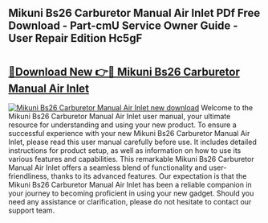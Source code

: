 ## Mikuni Bs26 Carburetor Manual Air Inlet PDf Free Download - Part-cmU Service Owner Guide - User Repair Edition Hc5gF

# <h2><a href="http://bc88273.oget.top/?id=Mikuni+Bs26+Carburetor+Manual+Air+Inlet">🔗Download New 👉🔴 Mikuni Bs26 Carburetor Manual Air Inlet</a></h2>

[![Mikuni Bs26 Carburetor Manual Air Inlet new download](https://i.imgur.com/5g1atiW.png)](http://bc88273.oget.top/?id=Mikuni+Bs26+Carburetor+Manual+Air+Inlet)
Welcome to the Mikuni Bs26 Carburetor Manual Air Inlet user manual, your ultimate resource for understanding and using your new product. To ensure a successful experience with your new Mikuni Bs26 Carburetor Manual Air Inlet, please read this user manual carefully before use. It includes detailed instructions for product setup, as well as information on how to use its various features and capabilities. This remarkable Mikuni Bs26 Carburetor Manual Air Inlet offers a seamless blend of functionality and user-friendliness, thanks to its advanced features. Our expectation is that the Mikuni Bs26 Carburetor Manual Air Inlet has been a reliable companion in your journey to becoming proficient in using your new gadget. Should you need any assistance or clarification, please do not hesitate to contact our support team.
